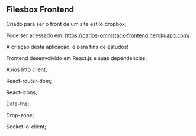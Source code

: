 ## Filesbox Frontend

Criado para ser o front de um site estilo dropbox;

Pode ser acessado em: https://carlos-omnistack-frontend.herokuapp.com/

A criação desta aplicação, é para fins de estudos!

Frontend desenvolvido em React.js e suas dependencias:

Axios http client;

React-router-dom;

React-icons;

Date-fns;

Drop-zone;

Socket.io-client;



